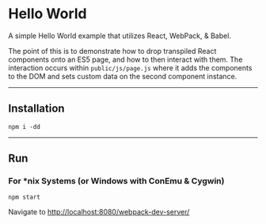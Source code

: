 # Hello World

A simple Hello World example that utilizes React, WebPack, & Babel.

The point of this is to demonstrate how to drop transpiled React components
onto an ES5 page, and how to then interact with them. The interaction occurs
within `public/js/page.js` where it adds the components to the DOM and sets
custom data on the second component instance.

---

## Installation

```
npm i -dd
```

---

## Run

### For *nix Systems (or Windows with ConEmu & Cygwin)

```
npm start
```

Navigate to [http://localhost:8080/webpack-dev-server/](http://localhost:8080/webpack-dev-server/)